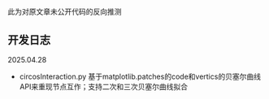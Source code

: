 #

此为对原文章未公开代码的反向推测

## 开发日志

2025.04.28

- circosInteraction.py 基于matplotlib.patches的code和vertics的贝塞尔曲线API来重现节点互作；支持二次和三次贝塞尔曲线拟合
